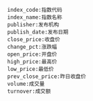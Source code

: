 <!-- ---
layout: default
title: Carbon Index(碳指数)
nav_order: 1
parent: Carbon Credit Market Insights
--- -->


```
index_code:指数代码
index_name:指数名称
publisher:发布机构
publish_date:发布日期
close_price:收盘价
change_pct:涨跌幅
open_price:开盘价
high_price:最高价
low_price:最低价
prev_close_price:昨日收盘价
volume:成交量
turnover:成交额
```
